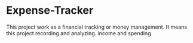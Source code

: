 # Expense-Tracker
This project work as a financial tracking or money management. It means this project recording and analyzing. income and spending
